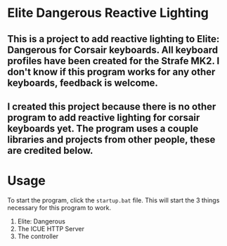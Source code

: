 # Elite Dangerous Reactive Lighting

This is a project to add reactive lighting to Elite: Dangerous for Corsair keyboards.
All keyboard profiles have been created for the Strafe MK2.
I don't know if this program works for any other keyboards, feedback is welcome.
---
I created this project because there is no other program to add reactive lighting for corsair keyboards yet.
The program uses a couple libraries and projects from other people, these are credited below.
---
# Usage

To start the program, click the `startup.bat` file.
This will start the 3 things necessary for this program to work.
1. Elite: Dangerous
1. The ICUE HTTP Server
1. The controller
